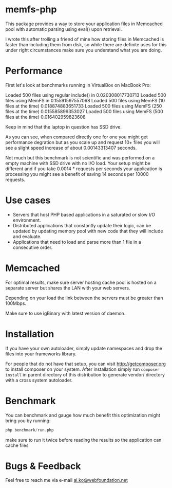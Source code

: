 memfs-php
===========

This package provides a way to store your application files in Memcached pool with automatic
parsing using eval() upon retrieval.

I wrote this after trolling a friend of mine how storing files in Memcached is faster than including
them from disk, so while there are definite uses for this under right circumstances make sure you understand
what you are doing.

Performance
===========

First let's look at benchmarks running in VirtualBox on MacBook Pro:

Loaded 500 files using regular include() in 0.020308017730713
Loaded 500 files using MemFS in 0.15591597557068
Loaded 500 files using MemFS (10 files at the time) 0.018874883651733
Loaded 500 files using MemFS (250 files at the time) 0.015585899353027
Loaded 500 files using MemFS (500 files at the time) 0.016402959823608

Keep in mind that the laptop in question has SSD drive. 

As you can see, when compared directly one for one you might get performance degration but as you 
scale up and request 10+ files you will see a slight speed increase of about 0.00143313407 seconds.

Not much but this benchmark is not scientific and was performed on a empty machine with SSD drive with no I/O 
load. Your setup might be different and if you take 0.0014 * requests per seconds your application is processing you
might see a benefit of saving 14 seconds per 10000 requests.

Use cases
===========

- Servers that host PHP based applications in a saturated or slow I/O environment.
- Distributed applications that constantly update their logic, can be updated by updating 
memory pool with new code that they will include and evaluate.
- Applications that need to load and parse more than 1 file in a consecutive order.

Memcached
===========

For optimal results, make sure server hosting cache pool is hosted on a separate server but shares the LAN 
with your web servers. 

Depending on your load the link between the servers must be greater than 100Mbps.
        
Make sure to use igBinary with latest version of daemon.

Installation
===========
If you have your own autoloader, simply update namespaces and drop the files
into your frameworks library.

For people that do not have that setup, you can visit http://getcomposer.org to install
composer on your system. After installation simply run `composer install` in parent
directory of this distribution to generate vendor/ directory with a cross system autoloader.

Benchmark
===========
You can benchmark and gauge how much benefit this optimization might bring you by running:

```php
php benchmark/run.php
```

make sure to run it twice before reading the results so the application can cache files

Bugs & Feedback
===========
Feel free to reach me via e-mail al.ko@webfoundation.net

